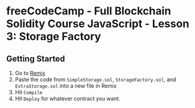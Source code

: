 # freeCodeCamp - Full Blockchain Solidity Course JavaScript - Lesson 3: Storage Factory

## Getting Started

1. Go to [Remix](https://remix.ethereum.org/)
2. Paste the code from `SimpleStorage.sol`, `StorageFactory.sol`, and `ExtraStorage.sol` into a new file in Remix
3. Hit `Compile`
4. Hit `Deploy` for whatever contract you want.
